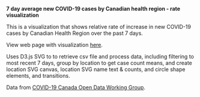 **7 day average new COVID-19 cases by Canadian health region - rate visualization**

This is a visualization that shows relative rate of increase in new COVID-19 cases by Canadian Health Region over the past 7 days.

View web page with visualization <a href="https://sitrucp.github.io/covid_rate_canada/" target="_blank">here</a>.

Uses D3.js SVG to to retrieve csv file and process data, including filtering to most recent 7 days, group by location to get case count means, and create location SVG canvas, location SVG name text & counts, and circle shape elements, and transitions.

Data from <a href="https://github.com/ishaberry/Covid19Canada" target="_blank">COVID-19 Canada Open Data Working Group</a>.